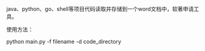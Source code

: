 java、python、go、shell等项目代码读取并存储到一个word文档中，软著申请工具。

使用方法：

python main.py -f filename -d code_directory